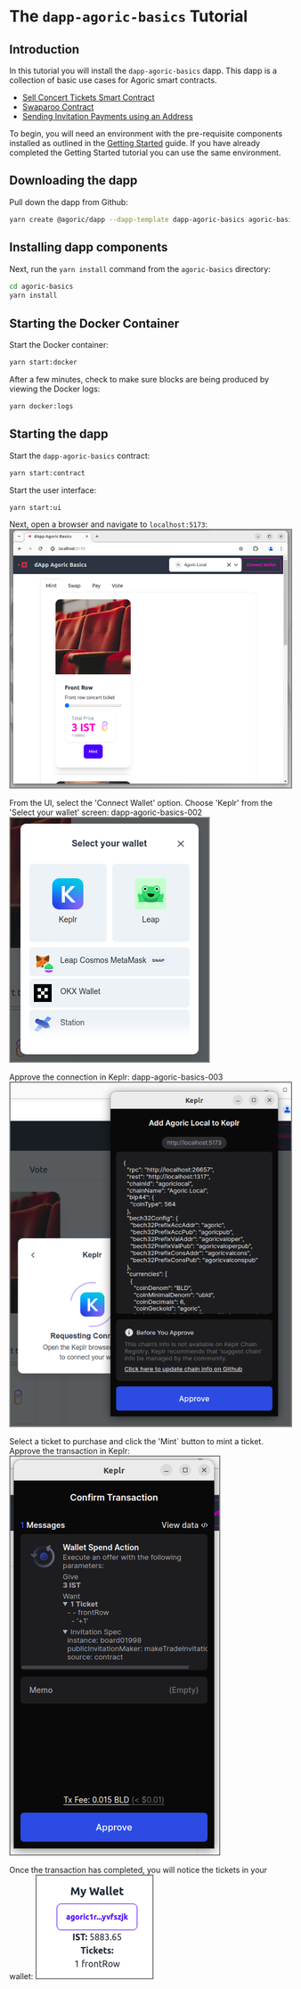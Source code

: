 # The `dapp-agoric-basics` Tutorial

## Introduction
In this tutorial you will install the `dapp-agoric-basics` dapp. This dapp is a collection of basic use cases for Agoric smart contracts.
- [Sell Concert Tickets Smart Contract](https://docs.agoric.com/guides/getting-started/sell-concert-tickets-contract-explainer.html)
- [Swaparoo Contract](https://docs.agoric.com/guides/getting-started/swaparoo-how-to-swap-assets-explainer.html)
- [Sending Invitation Payments using an Address](https://docs.agoric.com/guides/getting-started/swaparoo-making-a-payment-explainer.html)

To begin, you will need an environment with the pre-requisite components installed as outlined in the [Getting Started](index.md) guide. If you have already completed the Getting Started tutorial you can use the same environment.

## Downloading the dapp
Pull down the dapp from Github:
```bash
yarn create @agoric/dapp --dapp-template dapp-agoric-basics agoric-basics
```

## Installing dapp components

Next, run the `yarn install` command from the `agoric-basics` directory:
```bash
cd agoric-basics
yarn install
```

## Starting the Docker Container

Start the Docker container:
```bash
yarn start:docker
```

After a few minutes, check to make sure blocks are being produced by viewing the Docker logs:
```bash
yarn docker:logs
```

## Starting the dapp

Start the `dapp-agoric-basics` contract:
```bash
yarn start:contract
```

Start the user interface:
```bash
yarn start:ui
```

Next, open a browser and navigate to `localhost:5173`:
<img style="border: 2px solid grey"
  alt="Screenshot: The dapp-agoric-basics UI"
  src="./assets/dapp-agoric-basics-001.png" />
  
From the UI, select the 'Connect Wallet' option. Choose 'Keplr' from the 'Select your wallet' screen:
dapp-agoric-basics-002
<img style="border: 2px solid grey"
  alt="Screenshot: Connecting your wallet"
  src="./assets/dapp-agoric-basics-002.png" />

Approve the connection in Keplr:
dapp-agoric-basics-003
<img style="border: 2px solid grey"
  alt="Screenshot: Approve the connection in Keplr"
  src="./assets/dapp-agoric-basics-003.png" />

Select a ticket to purchase and click the 'Mint` button to mint a ticket. Approve the transaction in Keplr:
<img style="border: 2px solid grey"
  alt="Screenshot: Approving the ticket purchase"
  src="./assets/dapp-agoric-basics-004.png" />

Once the transaction has completed, you will notice the tickets in your wallet:
<img style="border: 2px solid grey"
  alt="Screenshot: Tickets in Keplr wallet"
  src="./assets/dapp-agoric-basics-005.png" />


